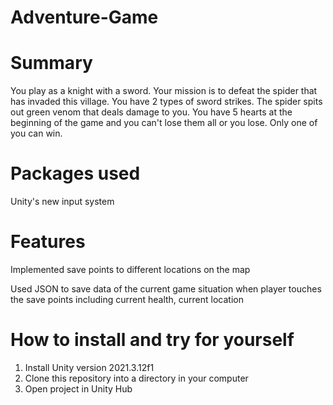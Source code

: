 # Adventure-Game

# Summary
You play as a knight with a sword. Your mission is to defeat the spider that has invaded this village. You have 2 types of sword strikes. The spider spits out green venom that deals damage to you. You have 5 hearts at the beginning of the game and you can't lose them all or you lose. Only one of you can win.

# Packages used
Unity's new input system

# Features
Implemented save points to different locations on the map

Used JSON to save data of the current game situation when player touches the save points including current health, current location

# How to install and try for yourself
1. Install Unity version 2021.3.12f1
2. Clone this repository into a directory in your computer
3. Open project in Unity Hub
